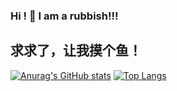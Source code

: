 ### Hi ! 👋 I am a rubbish!!!
## 求求了，让我摸个鱼！

[![Anurag's GitHub stats](https://github-readme-stats.vercel.app/api?username=zhangshikj&count_private=true&show_icons=true)](https://github.com/zhangshikj)
[![Top Langs](https://github-readme-stats.vercel.app/api/top-langs/?username=zhangshikj)](https://github.com/zhangshikj)
